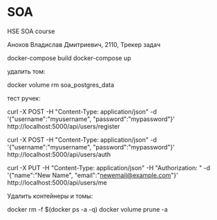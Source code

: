 # SOA
HSE SOA course

Анохов Владислав Дмитриевич, 2110, Трекер задач 

docker-compose build 
docker-compose up


удалить том: 

docker volume rm soa_postgres_data

тест ручек:

curl -X POST -H "Content-Type: application/json" -d '{"username":"myusername", "password":"mypassword"}' http://localhost:5000/api/users/register

curl -X POST -H "Content-Type: application/json"      -d '{"username":"myusername", "password":"mypassword"}'      http://localhost:5000/api/users/auth

curl -X PUT      -H "Content-Type: application/json"      -H "Authorization: <token>"      -d '{"name":"New Name", "email":"newemail@example.com"}'      http://localhost:5000/api/users/me


Удалить контейнеры и томы:

docker rm -f $(docker ps -a -q) 
docker volume prune -a
